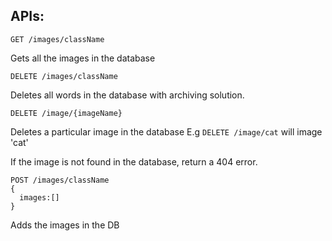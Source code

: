 ## APIs:

```
GET /images/className
```
Gets all the images in the database

```
DELETE /images/className 
```
Deletes all words in the database with archiving solution. 


```
DELETE /image/{imageName}
```
Deletes a particular image in the database
E.g `DELETE /image/cat` will image 'cat'

If the image is not found in the database, return a 404 error.

```
POST /images/className
{
  images:[]
}
```
Adds the images in the DB
